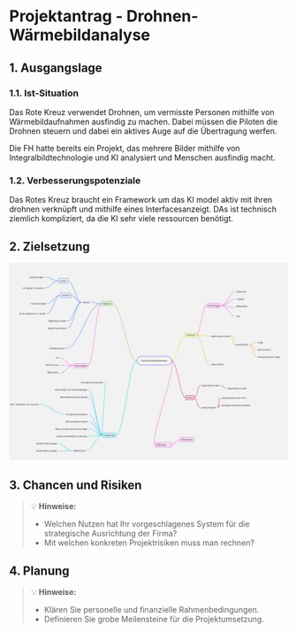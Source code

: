 # Projektantrag - Drohnen-Wärmebildanalyse

## 1. Ausgangslage

### 1.1. Ist-Situation

Das Rote Kreuz verwendet Drohnen, um vermisste Personen mithilfe von Wärmebildaufnahmen ausfindig zu machen. Dabei müssen die Piloten die Drohnen steuern und dabei ein aktives Auge auf die Übertragung werfen.

Die FH hatte bereits ein Projekt, das mehrere Bilder mithilfe von Integralbildtechnologie und KI analysiert und Menschen ausfindig macht.

### 1.2. Verbesserungspotenziale

Das Rotes Kreuz braucht ein Framework um das KI model aktiv mit ihren drohnen verknüpft und mithilfe eines Interfacesanzeigt. DAs ist technisch ziemlich kompliziert, da die KI sehr viele ressourcen benötigt.



## 2. Zielsetzung

![image](assets/mindmap.jpg)

## 3. Chancen und Risiken

> :bulb: **Hinweise:**
>
> - Welchen Nutzen hat Ihr vorgeschlagenes System für die strategische Ausrichtung der Firma?
> - Mit welchen konkreten Projektrisiken muss man rechnen?


## 4. Planung

> :bulb: **Hinweise:**
>
> - Klären Sie personelle und finanzielle Rahmenbedingungen.
> - Definieren Sie grobe Meilensteine für die Projektumsetzung.
